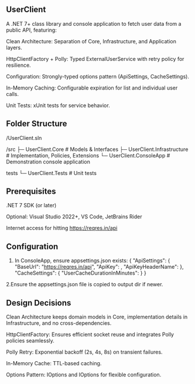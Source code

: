 ﻿UserClient
--------------------------------------------------------------------------------------------------------------------------------------------

A .NET 7+ class library and console application to fetch user data from a public API, featuring:

Clean Architecture: Separation of Core, Infrastructure, and Application layers.

HttpClientFactory + Polly: Typed ExternalUserService with retry policy for resilience.

Configuration: Strongly-typed options pattern (ApiSettings, CacheSettings).

In-Memory Caching: Configurable expiration for list and individual user calls.

Unit Tests: xUnit tests for service behavior.

Folder Structure
--------------------------------------------------------------------------------------------------------------------------------------------

/UserClient.sln

/src
 ├─ UserClient.Core             # Models & Interfaces
 ├─ UserClient.Infrastructure   # Implementation, Policies, Extensions
 └─ UserClient.ConsoleApp       # Demonstration console application

tests
 └─ UserClient.Tests            # Unit tests

 Prerequisites
 --------------------------------------------------------------------------------------------------------------------------------------------

.NET 7 SDK (or later)

Optional: Visual Studio 2022+, VS Code, JetBrains Rider

Internet access for hitting https://reqres.in/api

Configuration
--------------------------------------------------------------------------------------------------------------------------------------------
1. In ConsoleApp, ensure appsettings.json exists:
{
  "ApiSettings": {
    "BaseUrl": "https://reqres.in/api",
    "ApiKey": <if needed>,
    "ApiKeyHeaderName": <if needed>
  },
  "CacheSettings": {
    "UserCacheDurationInMinutes": <configure>
  }
}

2.Ensure the appsettings.json file is copied to output dir if newer.


Design Decisions
--------------------------------------------------------------------------------------------------------------------------------------------

Clean Architecture keeps domain models in Core, implementation details in Infrastructure, and no cross-dependencies.

HttpClientFactory: Ensures efficient socket reuse and integrates Polly policies seamlessly.

Polly Retry: Exponential backoff (2s, 4s, 8s) on transient failures.

In-Memory Cache: TTL-based caching.

Options Pattern: IOptions<ApiSettings> and IOptions<CacheSettings> for flexible configuration.

